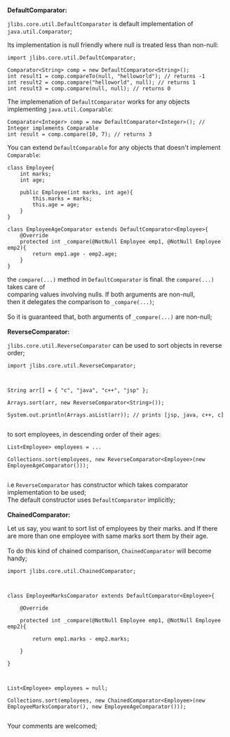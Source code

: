 **DefaultComparator:**

`jlibs.core.util.DefaultComparator` is default implementation of `java.util.Comparator`;

Its implementation is null friendly where null is treated less than non-null:
```
import jlibs.core.util.DefaultComparator;

Comparator<String> comp = new DefaultComparator<String>();
int result1 = comp.compareTo(null, "helloworld"); // returns -1
int result2 = comp.compare("helloworld", null); // returns 1
int result3 = comp.compare(null, null); // returns 0
```

The implemenation of `DefaultComparator` works for any objects implementing `java.util.Comparable`:
```
Comparator<Integer> comp = new DefaultComparator<Integer>(); // Integer implements Comparable
int result = comp.compare(10, 7); // returns 3
```

You can extend `DefaultComparable` for any objects that doesn't implement `Comparable`:

```
class Employee{
    int marks;
    int age;

    public Employee(int marks, int age){
        this.marks = marks;
        this.age = age;
    }
}

class EmployeeAgeComparator extends DefaultComparator<Employee>{
    @Override
    protected int _compare(@NotNull Employee emp1, @NotNull Employee emp2){
        return emp1.age - emp2.age;
    }
}
```

the `compare(...)` method in `DefaultComparator` is final. the `compare(...)` takes care of <br>
comparing values involving nulls. If both arguments are non-null, <br>
then it delegates the comparison to <code>_compare(...)</code>;<br>
<br>
So it is guaranteed that, both arguments of <code>_compare(...)</code> are non-null;<br>
<br>
<b>ReverseComparator:</b>

<code>jlibs.core.util.ReverseComparator</code> can be used to sort objects in reverse order;<br>
<pre><code>import jlibs.core.util.ReverseComparator;<br>
<br>
String arr[] = { "c", "java", "c++", "jsp" };<br>
Arrays.sort(arr, new ReverseComparator&lt;String&gt;());<br>
System.out.println(Arrays.asList(arr)); // prints [jsp, java, c++, c]<br>
</code></pre>

to sort employees, in descending order of their ages:<br>
<pre><code>List&lt;Employee&gt; employees = ...<br>
Collections.sort(employees, new ReverseComparator&lt;Employee&gt;(new EmployeeAgeComparator()));<br>
</code></pre>

i.e <code>ReverseComparator</code> has constructor which takes comparator implementation to be used;<br>
The default constructor uses <code>DefaultComparator</code> implicitly;<br>
<br>
<b>ChainedComparator:</b>

Let us say, you want to sort list of employees by their marks. and If there are more than one employee with same marks sort them by their age.<br>
<br>
To do this kind of chained comparison, <code>ChainedComparator</code> will become handy;<br>
<pre><code>import jlibs.core.util.ChainedComparator;<br>
<br>
class EmployeeMarksComparator extends DefaultComparator&lt;Employee&gt;{<br>
    @Override<br>
    protected int _compare(@NotNull Employee emp1, @NotNull Employee emp2){<br>
        return emp1.marks - emp2.marks;<br>
    }<br>
}<br>
<br>
List&lt;Employee&gt; employees = null;<br>
Collections.sort(employees, new ChainedComparator&lt;Employee&gt;(new EmployeeMarksComparator(), new EmployeeAgeComparator()));<br>
</code></pre>

Your comments are welcomed;